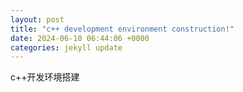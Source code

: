 ```yaml
---
layout: post
title: "c++ development environment construction!"
date: 2024-06-10 06:44:06 +0000
categories: jekyll update
---
```


c++开发环境搭建
